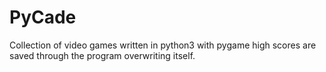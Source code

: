 # PyCade
Collection of video games written in python3 with pygame
high scores are saved through the program overwriting itself.

